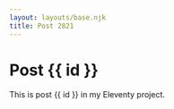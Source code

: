 ```yaml
---
layout: layouts/base.njk
title: Post 2821
---
```


# Post {{ id }}

This is post {{ id }} in my Eleventy project.
